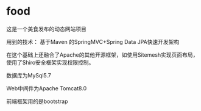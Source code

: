 # food
这是一个美食发布的动态网站项目


用到的技术：
基于Maven 的SpringMVC+Spring Data JPA快速开发架构

在这个基础上还融合了Apache的其他开源框架，如使用Sitemesh实现页面布局，使用了Shiro安全框架实现权限控制。

数据库为MySql5.7

Web中间件为Apache Tomcat8.0

前端框架用的是bootstrap
